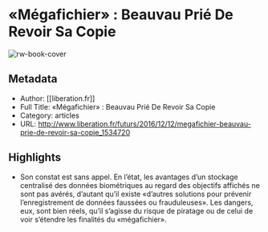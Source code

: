# «Mégafichier» : Beauvau Prié De Revoir Sa Copie

![rw-book-cover](https://readwise-assets.s3.amazonaws.com/static/images/article0.00998d930354.png)

## Metadata
- Author: [[liberation.fr]]
- Full Title: «Mégafichier» : Beauvau Prié De Revoir Sa Copie
- Category: articles
- URL: http://www.liberation.fr/futurs/2016/12/12/megafichier-beauvau-prie-de-revoir-sa-copie_1534720

## Highlights
- Son constat est sans appel. En l’état, les avantages d’un stockage centralisé des données biométriques au regard des objectifs affichés ne sont pas avérés, d’autant qu’il existe «d’autres solutions pour prévenir l’enregistrement de données faussées ou frauduleuses». Les dangers, eux, sont bien réels, qu’il s’agisse du risque de piratage ou de celui de voir s’étendre les finalités du «mégafichier».
